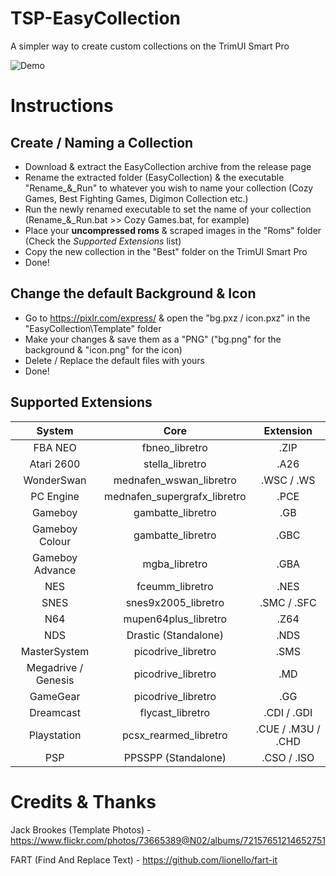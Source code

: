 # TSP-EasyCollection

A simpler way to create custom collections on the TrimUI Smart Pro

![Demo](https://github.com/acatone-git/TSP-EasyCollection/assets/67967964/ad24cd6b-49a7-449d-bf7b-5d6d775bf1b5)

# Instructions
 
 ## Create / Naming a Collection

- Download & extract the EasyCollection archive from the release page
- Rename the extracted folder (EasyCollection) & the executable "Rename_&_Run" to whatever you wish to name your collection (Cozy Games, Best Fighting Games, Digimon Collection etc.)
- Run the newly renamed executable to set the name of your collection (Rename_&_Run.bat >> Cozy Games.bat, for example) 
- Place your **uncompressed roms** & scraped images in the "Roms" folder (Check the *Supported Extensions* list)
- Copy the new collection in the "Best" folder on the TrimUI Smart Pro
- Done!

## Change the default Background & Icon

- Go to https://pixlr.com/express/ & open the "bg.pxz / icon.pxz" in the "EasyCollection\Template" folder
- Make your changes & save them as a "PNG" ("bg.png" for the background & "icon.png" for the icon)
- Delete / Replace the default files with yours
- Done!

## Supported Extensions

| System | Core | Extension |
|     :---:    |     :---:      |     :---:      |
| FBA NEO | fbneo_libretro | .ZIP |
| Atari 2600 | stella_libretro | .A26 |
| WonderSwan | mednafen_wswan_libretro | .WSC / .WS |
| PC Engine | mednafen_supergrafx_libretro | .PCE |
| Gameboy | gambatte_libretro | .GB |
| Gameboy Colour | gambatte_libretro | .GBC |
| Gameboy Advance | mgba_libretro | .GBA |
| NES | fceumm_libretro | .NES |
| SNES | snes9x2005_libretro | .SMC / .SFC |
| N64 | mupen64plus_libretro | .Z64 |
| NDS | Drastic (Standalone) | .NDS |
| MasterSystem | picodrive_libretro | .SMS |
| Megadrive / Genesis | picodrive_libretro | .MD |
| GameGear | picodrive_libretro | .GG |
| Dreamcast | flycast_libretro | .CDI / .GDI |
| Playstation | pcsx_rearmed_libretro | .CUE / .M3U / .CHD |
| PSP | PPSSPP (Standalone) | .CSO / .ISO |

# Credits & Thanks

Jack Brookes (Template Photos) - https://www.flickr.com/photos/73665389@N02/albums/72157651214652751

FART (Find And Replace Text) - https://github.com/lionello/fart-it
